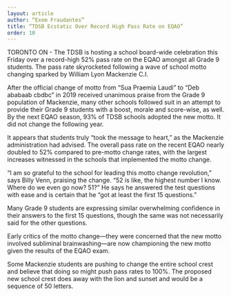 ```yaml
---
layout: article
author: “Exem Fraudantes”
title: “TDSB Ecstatic Over Record High Pass Rate on EQAO”
order: 10
---
```


TORONTO ON - The TDSB is hosting a school board-wide celebration this Friday over a record-high 52% pass rate on the EQAO amongst all Grade 9 students. The pass rate skyrocketed following a wave of school motto changing sparked by William Lyon Mackenzie C.I.

After the official change of motto from “Sua Praemia Laudi” to “Deb ababaab cbdbc” in 2019 received unanimous praise from the Grade 9 population of Mackenzie, many other schools followed suit in an attempt to provide their Grade 9 students with a boost, morale and score-wise, as well. By the next EQAO season, 93% of TDSB schools adopted the new motto. It did not change the following year.

It appears that students truly “took the message to heart,” as the Mackenzie administration had advised. The overall pass rate on the recent EQAO nearly doubled to 52% compared to pre-motto change rates, with the largest increases witnessed in the schools that implemented the motto change.

“I am so grateful to the school for leading this motto change revolution,” says Billy Venn, praising the change. “52 is like, the highest number I know. Where do we even go now? 51?” He says he answered the test questions with ease and is certain that he “got at least the first 15 questions.”

Many Grade 9 students are expressing similar overwhelming confidence in their answers to the first 15 questions, though the same was not necessarily said for the other questions.

Early critics of the motto change—they were concerned that the new motto involved subliminal brainwashing—are now championing the new motto given the results of the EQAO exam.

Some Mackenzie students are pushing to change the entire school crest and believe that doing so might push pass rates to 100%. The proposed new school crest does away with the lion and sunset and would be a sequence of 50 letters.


